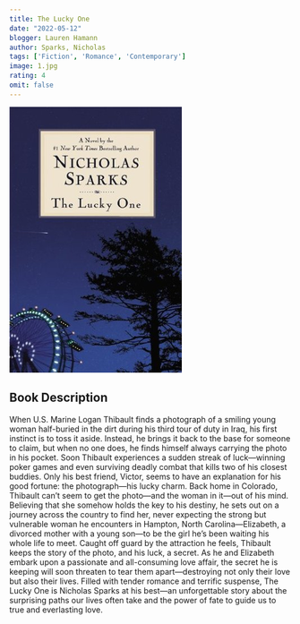 ```yaml
---
title: The Lucky One
date: "2022-05-12"
blogger: Lauren Hamann
author: Sparks, Nicholas
tags: ['Fiction', 'Romance', 'Contemporary']
image: 1.jpg
rating: 4
omit: false
---
```


![Book Cover](1.jpg)

## Book Description

When U.S. Marine Logan Thibault finds a photograph of a smiling young woman half-buried in the dirt during his third tour of duty in Iraq, his first instinct is to toss it aside. Instead, he brings it back to the base for someone to claim, but when no one does, he finds himself always carrying the photo in his pocket. Soon Thibault experiences a sudden streak of luck—winning poker games and even surviving deadly combat that kills two of his closest buddies. Only his best friend, Victor, seems to have an explanation for his good fortune: the photograph—his lucky charm.
Back home in Colorado, Thibault can’t seem to get the photo—and the woman in it—out of his mind. Believing that she somehow holds the key to his destiny, he sets out on a journey across the country to find her, never expecting the strong but vulnerable woman he encounters in Hampton, North Carolina—Elizabeth, a divorced mother with a young son—to be the girl he’s been waiting his whole life to meet. Caught off guard by the attraction he feels, Thibault keeps the story of the photo, and his luck, a secret. As he and Elizabeth embark upon a passionate and all-consuming love affair, the secret he is keeping will soon threaten to tear them apart—destroying not only their love but also their lives.
Filled with tender romance and terrific suspense, The Lucky One is Nicholas Sparks at his best—an unforgettable story about the surprising paths our lives often take and the power of fate to guide us to true and everlasting love.
